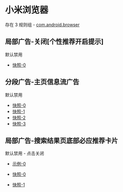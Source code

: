 # 小米浏览器

存在 3 规则组 - [com.android.browser](/src/apps/com.android.browser.ts)

## 局部广告-关闭[个性推荐开启提示]

默认禁用

- [快照-0](https://i.gkd.li/i/12829403)

## 分段广告-主页信息流广告

默认禁用

- [快照-0](https://i.gkd.li/i/12894221)
- [快照-1](https://i.gkd.li/i/12893649)
- [快照-2](https://i.gkd.li/i/12894234)
- [快照-3](https://i.gkd.li/i/13196059)

## 局部广告-搜索结果页底部必应推荐卡片

默认禁用 - 点击关闭

- [示例-0](https://m.gkd.li/57941037/b0d601cf-6cd1-411c-8555-bd4a8ee3335c)

- [快照-0](https://i.gkd.li/i/14256707)
- [快照-1](https://i.gkd.li/i/14256761)
